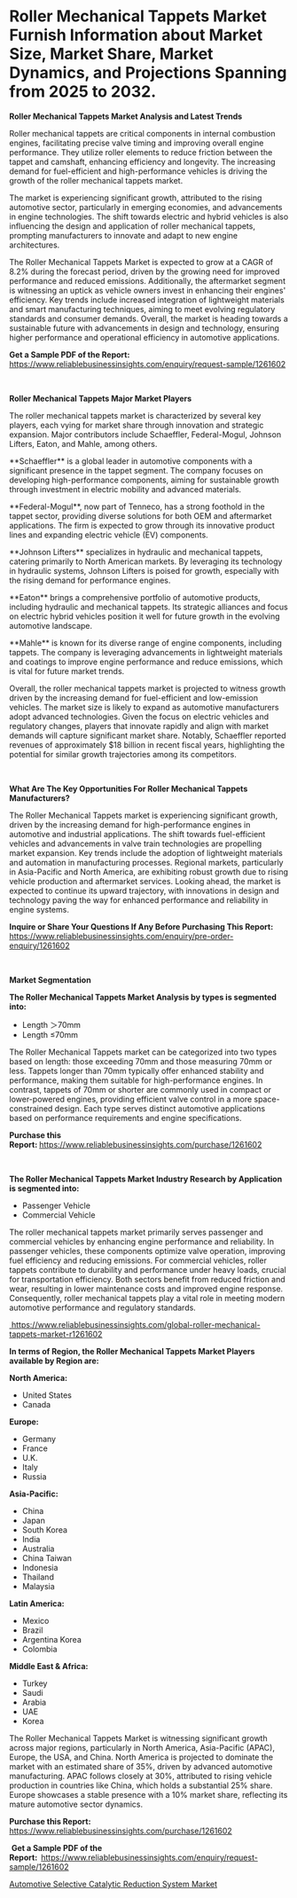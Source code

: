 <p><h1>Roller Mechanical Tappets Market Furnish Information about Market Size, Market Share, Market Dynamics, and Projections Spanning from 2025 to 2032.</h1></p><p><strong>Roller Mechanical Tappets Market Analysis and Latest Trends</strong></p>
<p><p>Roller mechanical tappets are critical components in internal combustion engines, facilitating precise valve timing and improving overall engine performance. They utilize roller elements to reduce friction between the tappet and camshaft, enhancing efficiency and longevity. The increasing demand for fuel-efficient and high-performance vehicles is driving the growth of the roller mechanical tappets market.</p><p>The market is experiencing significant growth, attributed to the rising automotive sector, particularly in emerging economies, and advancements in engine technologies. The shift towards electric and hybrid vehicles is also influencing the design and application of roller mechanical tappets, prompting manufacturers to innovate and adapt to new engine architectures.</p><p>The Roller Mechanical Tappets Market is expected to grow at a CAGR of 8.2% during the forecast period, driven by the growing need for improved performance and reduced emissions. Additionally, the aftermarket segment is witnessing an uptick as vehicle owners invest in enhancing their engines' efficiency. Key trends include increased integration of lightweight materials and smart manufacturing techniques, aiming to meet evolving regulatory standards and consumer demands. Overall, the market is heading towards a sustainable future with advancements in design and technology, ensuring higher performance and operational efficiency in automotive applications.</p></p>
<p><strong>Get a Sample PDF of the Report:&nbsp;</strong> <a href="https://www.reliablebusinessinsights.com/enquiry/request-sample/1261602?utm_campaign=3105&utm_medium=2&utm_source=Github&utm_content=ia&utm_term=30032025&utm_id=roller-mechanical-tappets">https://www.reliablebusinessinsights.com/enquiry/request-sample/1261602</a></p>
<p>&nbsp;</p>
<p><strong>Roller Mechanical Tappets Major Market Players</strong></p>
<p><p>The roller mechanical tappets market is characterized by several key players, each vying for market share through innovation and strategic expansion. Major contributors include Schaeffler, Federal-Mogul, Johnson Lifters, Eaton, and Mahle, among others.</p><p>**Schaeffler** is a global leader in automotive components with a significant presence in the tappet segment. The company focuses on developing high-performance components, aiming for sustainable growth through investment in electric mobility and advanced materials.</p><p>**Federal-Mogul**, now part of Tenneco, has a strong foothold in the tappet sector, providing diverse solutions for both OEM and aftermarket applications. The firm is expected to grow through its innovative product lines and expanding electric vehicle (EV) components.</p><p>**Johnson Lifters** specializes in hydraulic and mechanical tappets, catering primarily to North American markets. By leveraging its technology in hydraulic systems, Johnson Lifters is poised for growth, especially with the rising demand for performance engines.</p><p>**Eaton** brings a comprehensive portfolio of automotive products, including hydraulic and mechanical tappets. Its strategic alliances and focus on electric hybrid vehicles position it well for future growth in the evolving automotive landscape.</p><p>**Mahle** is known for its diverse range of engine components, including tappets. The company is leveraging advancements in lightweight materials and coatings to improve engine performance and reduce emissions, which is vital for future market trends.</p><p>Overall, the roller mechanical tappets market is projected to witness growth driven by the increasing demand for fuel-efficient and low-emission vehicles. The market size is likely to expand as automotive manufacturers adopt advanced technologies. Given the focus on electric vehicles and regulatory changes, players that innovate rapidly and align with market demands will capture significant market share. Notably, Schaeffler reported revenues of approximately $18 billion in recent fiscal years, highlighting the potential for similar growth trajectories among its competitors.</p></p>
<p>&nbsp;</p>
<p><strong>What Are The Key Opportunities For Roller Mechanical Tappets Manufacturers?</strong></p>
<p><p>The Roller Mechanical Tappets market is experiencing significant growth, driven by the increasing demand for high-performance engines in automotive and industrial applications. The shift towards fuel-efficient vehicles and advancements in valve train technologies are propelling market expansion. Key trends include the adoption of lightweight materials and automation in manufacturing processes. Regional markets, particularly in Asia-Pacific and North America, are exhibiting robust growth due to rising vehicle production and aftermarket services. Looking ahead, the market is expected to continue its upward trajectory, with innovations in design and technology paving the way for enhanced performance and reliability in engine systems.</p></p>
<p><strong>Inquire or Share Your Questions If Any Before Purchasing This Report:</strong> <a href="https://www.reliablebusinessinsights.com/enquiry/pre-order-enquiry/1261602?utm_campaign=3105&utm_medium=2&utm_source=Github&utm_content=ia&utm_term=30032025&utm_id=roller-mechanical-tappets">https://www.reliablebusinessinsights.com/enquiry/pre-order-enquiry/1261602</a></p>
<p>&nbsp;</p>
<p><strong>Market Segmentation</strong></p>
<p><strong>The Roller Mechanical Tappets Market Analysis by types is segmented into:</strong></p>
<p><ul><li>Length ＞70mm</li><li>Length ≤70mm</li></ul></p>
<p><p>The Roller Mechanical Tappets market can be categorized into two types based on length: those exceeding 70mm and those measuring 70mm or less. Tappets longer than 70mm typically offer enhanced stability and performance, making them suitable for high-performance engines. In contrast, tappets of 70mm or shorter are commonly used in compact or lower-powered engines, providing efficient valve control in a more space-constrained design. Each type serves distinct automotive applications based on performance requirements and engine specifications.</p></p>
<p><strong>Purchase this Report:&nbsp;</strong><a href="https://www.reliablebusinessinsights.com/purchase/1261602?utm_campaign=3105&utm_medium=2&utm_source=Github&utm_content=ia&utm_term=30032025&utm_id=roller-mechanical-tappets">https://www.reliablebusinessinsights.com/purchase/1261602</a></p>
<p>&nbsp;</p>
<p><strong>The Roller Mechanical Tappets Market Industry Research by Application is segmented into:</strong></p>
<p><ul><li>Passenger Vehicle</li><li>Commercial Vehicle</li></ul></p>
<p><p>The roller mechanical tappets market primarily serves passenger and commercial vehicles by enhancing engine performance and reliability. In passenger vehicles, these components optimize valve operation, improving fuel efficiency and reducing emissions. For commercial vehicles, roller tappets contribute to durability and performance under heavy loads, crucial for transportation efficiency. Both sectors benefit from reduced friction and wear, resulting in lower maintenance costs and improved engine response. Consequently, roller mechanical tappets play a vital role in meeting modern automotive performance and regulatory standards.</p></p>
<p><a href="https://www.reliablebusinessinsights.com/global-roller-mechanical-tappets-market-r1261602?utm_campaign=3105&utm_medium=2&utm_source=Github&utm_content=ia&utm_term=30032025&utm_id=roller-mechanical-tappets">&nbsp;https://www.reliablebusinessinsights.com/global-roller-mechanical-tappets-market-r1261602</a></p>
<p><strong>In terms of Region, the Roller Mechanical Tappets Market Players available by Region are:</strong></p>
<p>
    <p> <strong> North America: </strong>
        <ul>
            <li>United States</li>
            <li>Canada</li>
        </ul>
        </p> 
    <p> <strong> Europe: </strong>
        <ul>
            <li>Germany</li>
            <li>France</li>
            <li>U.K.</li>
            <li>Italy</li>
            <li>Russia</li>
        </ul>
        </p> 
    <p> <strong> Asia-Pacific: </strong>
        <ul>
            <li>China</li>
            <li>Japan</li>
            <li>South Korea</li>
            <li>India</li>
            <li>Australia</li>
            <li>China Taiwan</li>
            <li>Indonesia</li>
            <li>Thailand</li>
            <li>Malaysia</li>
        </ul>
        </p> 
    <p> <strong> Latin America: </strong>
        <ul>
            <li>Mexico</li>
            <li>Brazil</li>
            <li>Argentina Korea</li>
            <li>Colombia</li>
        </ul>
        </p> 
    <p> <strong> Middle East & Africa: </strong>
        <ul>
            <li>Turkey</li>
            <li>Saudi</li>
            <li>Arabia</li>
            <li>UAE</li>
            <li>Korea</li>
        </ul>
    </p>
    </p>
<p><p>The Roller Mechanical Tappets Market is witnessing significant growth across major regions, particularly in North America, Asia-Pacific (APAC), Europe, the USA, and China. North America is projected to dominate the market with an estimated share of 35%, driven by advanced automotive manufacturing. APAC follows closely at 30%, attributed to rising vehicle production in countries like China, which holds a substantial 25% share. Europe showcases a stable presence with a 10% market share, reflecting its mature automotive sector dynamics.</p></p>
<p><strong>Purchase this Report: </strong><a href="https://www.reliablebusinessinsights.com/purchase/1261602?utm_campaign=3105&utm_medium=2&utm_source=Github&utm_content=ia&utm_term=30032025&utm_id=roller-mechanical-tappets">https://www.reliablebusinessinsights.com/purchase/1261602</a></p>
<p>&nbsp;<strong>Get a Sample PDF of the Report:&nbsp;&nbsp;</strong><a href="https://www.reliablebusinessinsights.com/enquiry/request-sample/1261602?utm_campaign=3105&utm_medium=2&utm_source=Github&utm_content=ia&utm_term=30032025&utm_id=roller-mechanical-tappets">https://www.reliablebusinessinsights.com/enquiry/request-sample/1261602</a></p>
<p><strong></strong></p>
<p><p><a href="https://github.com/scaseiargas/Market-Research-Report-List-1/blob/main/automotive-selective-catalytic-reduction-system-market.md?utm_campaign=3105&utm_medium=2&utm_source=Github&utm_content=ia&utm_term=30032025&utm_id=roller-mechanical-tappets">Automotive Selective Catalytic Reduction System Market</a></p></p>